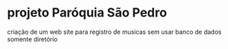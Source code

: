 # projeto Paróquia São Pedro
 criação de um web site para registro de musicas sem usar banco de dados somente diretório

 
